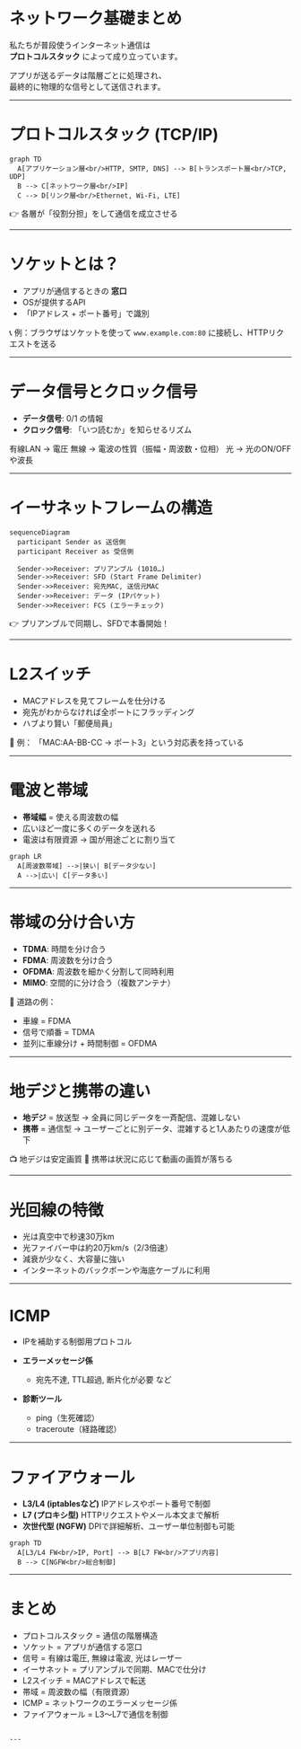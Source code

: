 # ネットワーク基礎まとめ

私たちが普段使うインターネット通信は  
**プロトコルスタック** によって成り立っています。

アプリが送るデータは階層ごとに処理され、  
最終的に物理的な信号として送信されます。

---

# プロトコルスタック (TCP/IP)

```mermaid
graph TD
  A[アプリケーション層<br/>HTTP, SMTP, DNS] --> B[トランスポート層<br/>TCP, UDP]
  B --> C[ネットワーク層<br/>IP]
  C --> D[リンク層<br/>Ethernet, Wi-Fi, LTE]
````

👉 各層が「役割分担」をして通信を成立させる

---

# ソケットとは？

* アプリが通信するときの **窓口**
* OSが提供するAPI
* 「IPアドレス + ポート番号」で識別

📞 例：ブラウザはソケットを使って
`www.example.com:80` に接続し、HTTPリクエストを送る

---

# データ信号とクロック信号

* **データ信号**: 0/1 の情報
* **クロック信号**: 「いつ読むか」を知らせるリズム

有線LAN → 電圧
無線 → 電波の性質（振幅・周波数・位相）
光 → 光のON/OFFや波長

---

# イーサネットフレームの構造

```mermaid
sequenceDiagram
  participant Sender as 送信側
  participant Receiver as 受信側

  Sender->>Receiver: プリアンブル (1010…)
  Sender->>Receiver: SFD (Start Frame Delimiter)
  Sender->>Receiver: 宛先MAC, 送信元MAC
  Sender->>Receiver: データ (IPパケット)
  Sender->>Receiver: FCS (エラーチェック)
```

👉 プリアンブルで同期し、SFDで本番開始！

---

# L2スイッチ

* MACアドレスを見てフレームを仕分ける
* 宛先がわからなければ全ポートにフラッディング
* ハブより賢い「郵便局員」

📮 例：
「MAC\:AA-BB-CC → ポート3」という対応表を持っている

---

# 電波と帯域

* **帯域幅** = 使える周波数の幅
* 広いほど一度に多くのデータを送れる
* 電波は有限資源 → 国が用途ごとに割り当て

```mermaid
graph LR
  A[周波数帯域] -->|狭い| B[データ少ない]
  A -->|広い| C[データ多い]
```

---

# 帯域の分け合い方

* **TDMA**: 時間を分け合う
* **FDMA**: 周波数を分け合う
* **OFDMA**: 周波数を細かく分割して同時利用
* **MIMO**: 空間的に分け合う（複数アンテナ）

🚗 道路の例：

* 車線 = FDMA
* 信号で順番 = TDMA
* 並列に車線分け + 時間制御 = OFDMA

---

# 地デジと携帯の違い

* **地デジ** = 放送型
  → 全員に同じデータを一斉配信、混雑しない
* **携帯** = 通信型
  → ユーザーごとに別データ、混雑すると1人あたりの速度が低下

📺 地デジは安定画質
📱 携帯は状況に応じて動画の画質が落ちる

---

# 光回線の特徴

* 光は真空中で秒速30万km
* 光ファイバー中は約20万km/s（2/3倍速）
* 減衰が少なく、大容量に強い
* インターネットのバックボーンや海底ケーブルに利用

---

# ICMP

* IPを補助する制御用プロトコル
* **エラーメッセージ係**

  * 宛先不達, TTL超過, 断片化が必要 など
* **診断ツール**

  * ping（生死確認）
  * traceroute（経路確認）

---

# ファイアウォール

* **L3/L4 (iptablesなど)**
  IPアドレスやポート番号で制御
* **L7 (プロキシ型)**
  HTTPリクエストやメール本文まで解析
* **次世代型 (NGFW)**
  DPIで詳細解析、ユーザー単位制御も可能

```mermaid
graph TD
  A[L3/L4 FW<br/>IP, Port] --> B[L7 FW<br/>アプリ内容]
  B --> C[NGFW<br/>総合制御]
```

---

# まとめ

* プロトコルスタック = 通信の階層構造
* ソケット = アプリが通信する窓口
* 信号 = 有線は電圧, 無線は電波, 光はレーザー
* イーサネット = プリアンブルで同期、MACで仕分け
* L2スイッチ = MACアドレスで転送
* 帯域 = 周波数の幅（有限資源）
* ICMP = ネットワークのエラーメッセージ係
* ファイアウォール = L3〜L7で通信を制御

```

---
